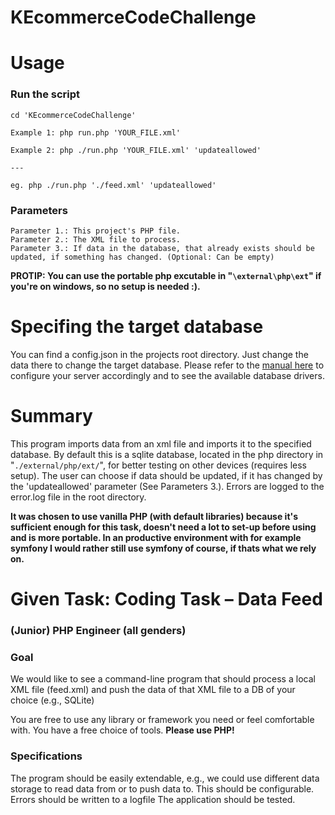 # KEcommerceCodeChallenge

# Usage

### Run the script
```
cd 'KEcommerceCodeChallenge'

Example 1: php run.php 'YOUR_FILE.xml'

Example 2: php ./run.php 'YOUR_FILE.xml' 'updateallowed'

---

eg. php ./run.php './feed.xml' 'updateallowed'
```

### Parameters
```
Parameter 1.: This project's PHP file.
Parameter 2.: The XML file to process.
Parameter 3.: If data in the database, that already exists should be updated, if something has changed. (Optional: Can be empty)
```

**PROTIP: You can use the portable php excutable in "`\external\php\ext`" if you're on windows, so no setup is needed :).**

# Specifing the target database
You can find a config.json in the projects root directory. Just change the data there to change the target database.
Please refer to the [manual here](https://www.php.net/manual/en/pdo.installation.php) to configure your server accordingly and to see the available database drivers.
 
# Summary

This program imports data from an xml file and imports it to the specified database.
By default this is a sqlite database, located in the php directory in "`./external/php/ext/`", for better testing on other devices (requires less setup).
The user can choose if data should be updated, if it has changed by the 'updateallowed' parameter (See Parameters 3.).
Errors are logged to the error.log file in the root directory.

**It was chosen to use vanilla PHP (with default libraries) because it's sufficient enough for this task, doesn't need a lot to set-up before using and is more portable. In an productive environment with for example symfony I would rather still use symfony of course, if thats what we rely on.**

# Given Task: Coding Task – Data Feed 
### (Junior) PHP Engineer (all genders)
### Goal 
We would like to see a command-line program that should process a local XML file (feed.xml) and push the data of that XML file to a DB of your choice (e.g., SQLite) 

You are free to use any library or framework you need or feel comfortable with. You have a free choice of tools. **Please use PHP!**
### Specifications 
The program should be easily extendable, e.g., we could use different data storage to read data from or to push data to. This should be configurable. 
Errors should be written to a logfile
The application should be tested.

